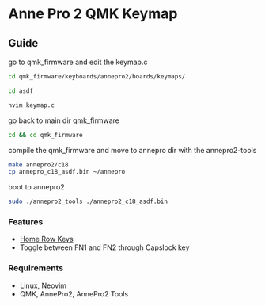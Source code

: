 # Anne Pro 2 QMK Keymap
## Guide 
go to qmk_firmware and edit the keymap.c
```bash
cd qmk_firmware/keyboards/annepro2/boards/keymaps/
```
```bash
cd asdf
```
```bash
nvim keymap.c
```
go back to main dir qmk_firmware
```bash
cd && cd qmk_firmware
```
compile the qmk_firmware and move to annepro dir with the annepro2-tools
```bash
make annepro2/c18
cp annepro_c18_asdf.bin ~/annepro
```
boot to annepro2 
```bash
sudo ./annepro2_tools ./annepro2_c18_asdf.bin
```
### Features
- [Home Row Keys](https://precondition.github.io/home-row-mods#tldr-table)
- Toggle between FN1 and FN2 through Capslock key
### Requirements
- Linux, Neovim
- QMK, AnnePro2, AnnePro2 Tools
